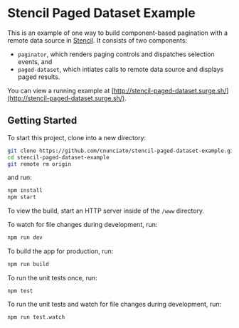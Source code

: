 # Stencil Paged Dataset Example

This is an example of one way to build component-based pagination with a remote data
source in [Stencil](https://stenciljs.com/). It consists of two components:

* `paginator`, which renders paging controls and dispatches selection events, and
* `paged-dataset`, which intiates calls to remote data source and displays paged results.

You can view a running example at [http://stencil-paged-dataset.surge.sh/](http://stencil-paged-dataset.surge.sh/).

## Getting Started

To start this project, clone into a new directory:

```bash
git clone https://github.com/cnunciato/stencil-paged-dataset-example.git
cd stencil-paged-dataset-example
git remote rm origin
```

and run:

```bash
npm install
npm start
```

To view the build, start an HTTP server inside of the `/www` directory.

To watch for file changes during development, run:

```bash
npm run dev
```

To build the app for production, run:

```bash
npm run build
```

To run the unit tests once, run:

```
npm test
```

To run the unit tests and watch for file changes during development, run:

```
npm run test.watch
```
